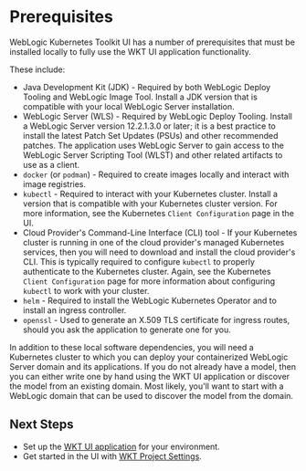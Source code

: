 # Prerequisites

WebLogic Kubernetes Toolkit UI has a number of prerequisites that must be installed locally to fully use the
WKT UI application functionality.  

These include:

- Java Development Kit (JDK) - Required by both WebLogic Deploy Tooling and WebLogic Image Tool.
  Install a JDK version that is compatible with your local WebLogic Server installation.
- WebLogic Server (WLS) - Required by WebLogic Deploy Tooling.  Install a WebLogic Server version
  12.2.1.3.0 or later; it is a best practice to install the latest Patch Set Updates (PSUs) and other recommended patches. The
  application uses WebLogic Server to gain access to the WebLogic Server Scripting Tool (WLST) and other related artifacts to use
  as a client.
- `docker` (or `podman`) - Required to create images locally and interact with image registries.
- `kubectl` - Required to interact with your Kubernetes cluster.  Install a version that is
  compatible with your Kubernetes cluster version.  For more information, see the Kubernetes `Client Configuration` page in the UI.
- Cloud Provider's Command-Line Interface (CLI) tool -  If your Kubernetes cluster is running in one of the cloud
  provider's managed Kubernetes services, then you will need to download and install the cloud provider's CLI.  This is
  typically required to configure `kubectl` to properly authenticate to the Kubernetes cluster. Again, see the Kubernetes
  `Client Configuration` page for more information about configuring `kubectl` to work with your cluster.
- `helm` - Required to install the WebLogic Kubernetes Operator and to install an ingress controller.
- `openssl` - Used to generate an X.509 TLS certificate for ingress routes, should you ask the application
  to generate one for you.

In addition to these local software dependencies, you will need a Kubernetes cluster to which you can deploy your
containerized WebLogic Server domain and its applications.  If you do not already have a model, then you can either write
one by hand using the WKT UI application or discover the model from an existing domain.  Most likely, you'll want to start
with a WebLogic domain that can be used to discover the model from the domain.

## Next Steps

- Set up the [WKT UI application](site/setup.md) for your environment.  
- Get started in the UI with [WKT Project Settings](project-settings.md#project-settings).
